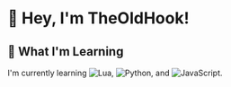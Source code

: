 # 👋 Hey, I'm TheOldHook!

## 🌱 What I'm Learning
I'm currently learning ![Lua](https://img.shields.io/badge/-Lua-2C2D72?style=flat-square&logo=lua&logoColor=white), ![Python](https://img.shields.io/badge/-Python-3776AB?style=flat-square&logo=python&logoColor=white), and ![JavaScript](https://img.shields.io/badge/-JavaScript-F7DF1E?style=flat-square&logo=javascript&logoColor=white).
